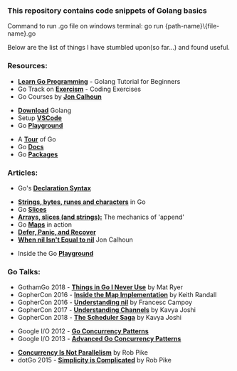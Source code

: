 ### This repository contains code snippets of Golang basics

Command to run .go file on windows terminal: go run {path-name}\\{file-name}.go

Below are the list of things I have stumbled upon(so far...) and found useful.

### Resources:
* **[Learn Go Programming](https://www.youtube.com/watch?v=YS4e4q9oBaU)** - Golang Tutorial for Beginners
* Go Track on **[Exercism](https://exercism.io/my/tracks/go)** - Coding Exercises
* Go Courses by **[Jon Calhoun](https://courses.calhoun.io/courses)**
- **[Download](https://golang.org/)** Golang
- Setup **[VSCode](https://code.visualstudio.com/docs/languages/go)**
- Go **[Playground](https://play.golang.org/)**
* A **[Tour](https://tour.golang.org/welcome/1)** of Go
* Go **[Docs](https://golang.org/doc/)**
* Go **[Packages](https://pkg.go.dev/)**


### Articles:
* Go's **[Declaration Syntax](https://blog.golang.org/declaration-syntax)**
- **[Strings, bytes, runes and characters](https://blog.golang.org/strings)** in Go
- Go **[Slices](https://blog.golang.org/slices-intro)**
- **[Arrays, slices (and strings):](https://blog.golang.org/slices)** The mechanics of 'append'
- Go **[Maps](https://blog.golang.org/maps)** in action
- **[Defer, Panic, and Recover](https://blog.golang.org/defer-panic-and-recover)**
- **[When nil Isn't Equal to nil](https://www.calhoun.io/when-nil-isnt-equal-to-nil/)** Jon Calhoun
* Inside the Go **[Playground](https://blog.golang.org/playground)**


### Go Talks:
* GothamGo 2018 - **[Things in Go I Never Use](https://www.youtube.com/watch?v=5DVV36uqQ4E)** by Mat Ryer
* GopherCon 2016 - **[Inside the Map Implementation](https://www.youtube.com/watch?v=Tl7mi9QmLns)** by Keith Randall
* GopherCon 2016 - **[Understanding nil](https://www.youtube.com/watch?v=ynoY2xz-F8s)** by Francesc Campoy
* GopherCon 2017 - **[Understanding Channels](https://www.youtube.com/watch?v=KBZlN0izeiY)** by Kavya Joshi
* GopherCon 2018 - **[The Scheduler Saga](https://www.youtube.com/watch?v=YHRO5WQGh0k)** by Kavya Joshi
- Google I/O 2012 - **[Go Concurrency Patterns](https://www.youtube.com/watch?v=f6kdp27TYZs)**
- Google I/O 2013 - **[Advanced Go Concurrency Patterns](https://www.youtube.com/watch?v=QDDwwePbDtw)**
* **[Concurrency Is Not Parallelism](https://www.youtube.com/watch?v=cN_DpYBzKso)** by Rob Pike
* dotGo 2015 - **[Simplicity is Complicated](https://www.youtube.com/watch?v=rFejpH_tAHM)** by Rob Pike 
